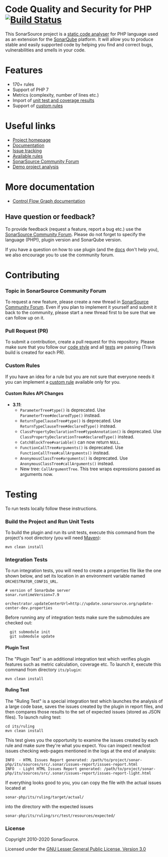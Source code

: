 # Code Quality and Security for PHP [![Build Status](https://travis-ci.org/SonarSource/sonar-php.svg?branch=master)](https://travis-ci.org/SonarSource/sonar-php)

This SonarSource project is a [static code analyser](https://en.wikipedia.org/wiki/Static_program_analysis) for PHP language used as an extension for the [SonarQube](http://www.sonarqube.org/) platform. It will allow you to produce stable and easily supported code by helping you find and correct bugs, vulnerabilities and smells in your code.


# Features
* 170+ rules
* Support of PHP 7
* Metrics (complexity, number of lines etc.)
* Import of [unit test and coverage results](http://docs.sonarqube.org/display/PLUG/PHP+Unit+Test+and+Coverage+Results+Import)
* Support of [custom rules](http://docs.sonarqube.org/display/PLUG/Custom+Rules+for+PHP)

# Useful links

* [Project homepage](https://redirect.sonarsource.com/plugins/php.html)
* [Documentation](https://docs.sonarqube.org/latest/analysis/languages/php/)
* [Issue tracking](http://jira.sonarsource.com/browse/SONARPHP)
* [Available rules](https://rules.sonarsource.com/php)
* [SonarSource Community Forum](https://community.sonarsource.com/)
* [Demo project analysis](https://sonarcloud.io/dashboard?id=monica)

# More documentation

* [Control Flow Graph documentation](CFG.md)

Have question or feedback?
--------------------------

To provide feedback (request a feature, report a bug etc.) use the [SonarSource Community Forum](https://community.sonarsource.com/). Please do not forget to specify the language (PHP!), plugin version and SonarQube version.

If you have a question on how to use plugin (and the [docs](https://docs.sonarqube.org/latest/analysis/languages/php/) don't help you), we also encourage you to use the community forum.

# Contributing

### Topic in SonarSource Community Forum

To request a new feature, please create a new thread in [SonarSource Community Forum](https://community.sonarsource.com/). Even if you plan to implement it yourself and submit it back to the community, please start a new thread first to be sure that we can follow up on it.

### Pull Request (PR)
To submit a contribution, create a pull request for this repository. Please make sure that you follow our [code style](https://github.com/SonarSource/sonar-developer-toolset) and all [tests](#testing) are passing (Travis build is created for each PR).

### Custom Rules
If you have an idea for a rule but you are not sure that everyone needs it you can implement a [custom rule](http://docs.sonarqube.org/display/PLUG/Custom+Rules+for+PHP) available only for you.

#### Custom Rules API Changes
- **3.11**:
    * `ParameterTree#type()` is deprecated. Use `ParameterTree#declaredType()` instead.
    * `ReturnTypeClauseTree#type()` is deprecated. Use `ReturnTypeClauseTree#declaredType()` instead.
    * `ClassPropertyDeclarationTree#typeAnnotation()` is deprecated. Use `ClassPropertyDeclarationTree#declaredType()` instead.
    * `CatchBlockTree#variable()` can now return `NULL`.
    * `FunctionCallTree#arguments()` is deprecated. Use `FunctionCallTree#callArguments()` instead.
    * `AnonymousClassTree#arguments()` is deprecated. Use `AnonymousClassTree#callArguments()` instead.
    * New tree: `CallArgumentTree`. This tree wraps expressions passed as arguments now.   

# <a name="testing"></a>Testing
To run tests locally follow these instructions.

### Build the Project and Run Unit Tests
To build the plugin and run its unit tests, execute this command from the project's root directory (you will need [Maven](http://maven.apache.org/)):
```
mvn clean install
```

### Integration Tests
To run integration tests, you will need to create a properties file like the one shown below, and set its location in an environment variable named `ORCHESTRATOR_CONFIG_URL`.
```
# version of SonarQube server
sonar.runtimeVersion=7.9

orchestrator.updateCenterUrl=http://update.sonarsource.org/update-center-dev.properties
```
Before running any of integration tests make sure the submodules are checked out:
```
  git submodule init
  git submodule update
```
#### Plugin Test
The "Plugin Test" is an additional integration test which verifies plugin features such as metric calculation, coverage etc. To launch it, execute this command from directory `its/plugin`:
```
mvn clean install
```

#### Ruling Test
The "Ruling Test" is a special integration test which launches the analysis of a large code base, saves the issues created by the plugin in report files, and then compares those results to the set of expected issues (stored as JSON files). To launch ruling test:
```
cd its/ruling
mvn clean install
```

This test gives you the opportunity to examine the issues created by each rule and make sure they're what you expect. You can inspect new/lost issues checking web-pages mentioned in the logs at the end of analysis:
```
INFO  - HTML Issues Report generated: /path/to/project/sonar-php/its/sources/src/.sonar/issues-report/issues-report.html
INFO  - Light HTML Issues Report generated: /path/to/project/sonar-php/its/sources/src/.sonar/issues-report/issues-report-light.html
```
If everything looks good to you, you can copy the file with the actual issues located at
```
sonar-php/its/ruling/target/actual/
```
into the directory with the expected issues
```
sonar-php/its/ruling/src/test/resources/expected/
```

### License

Copyright 2010-2020 SonarSource.

Licensed under the [GNU Lesser General Public License, Version 3.0](http://www.gnu.org/licenses/lgpl.txt)
